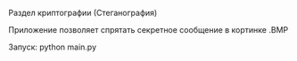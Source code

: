 Раздел криптографии (Стеганография) 

Приложение позволяет спрятать секретное сообщение в кортинке .BMP

Запуск: python main.py

